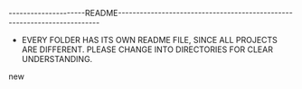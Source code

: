 ---------------------README-------------------------------------------------------------------------

* EVERY FOLDER HAS ITS OWN README FILE, SINCE ALL PROJECTS ARE DIFFERENT. PLEASE CHANGE INTO DIRECTORIES FOR CLEAR UNDERSTANDING.


new